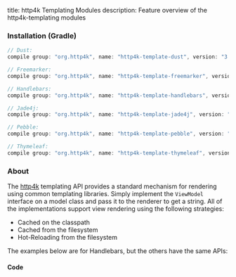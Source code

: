 title: http4k Templating Modules
description: Feature overview of the http4k-templating modules

### Installation (Gradle)

```groovy
// Dust: 
compile group: "org.http4k", name: "http4k-template-dust", version: "3.256.1"

// Freemarker: 
compile group: "org.http4k", name: "http4k-template-freemarker", version: "3.256.1"

// Handlebars: 
compile group: "org.http4k", name: "http4k-template-handlebars", version: "3.256.1"

// Jade4j: 
compile group: "org.http4k", name: "http4k-template-jade4j", version: "3.256.1"

// Pebble: 
compile group: "org.http4k", name: "http4k-template-pebble", version: "3.256.1"

// Thymeleaf: 
compile group: "org.http4k", name: "http4k-template-thymeleaf", version: "3.256.1"
```

### About
The [http4k] templating API provides a standard mechanism for rendering using common templating libraries. Simply implement the `ViewModel` interface on a model class and pass it to the renderer to get a string. All of the implementations support view rendering using the following strategies:

* Cached on the classpath
* Cached from the filesystem
* Hot-Reloading from the filesystem

The examples below are for Handlebars, but the others have the same APIs:

#### Code  [<img class="octocat"/>](https://github.com/http4k/http4k/blob/master/src/docs/guide/modules/templating/example.kt)

<script src="https://gist-it.appspot.com/https://github.com/http4k/http4k/blob/master/src/docs/guide/modules/templating/example.kt"></script>

[http4k]: https://http4k.org
